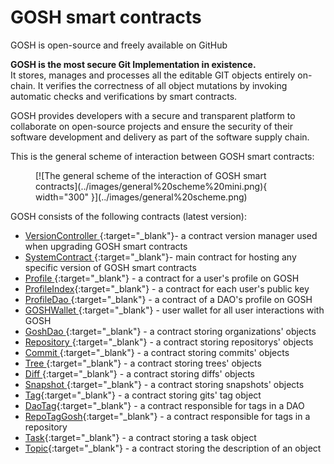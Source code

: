 # GOSH smart contracts

GOSH is open-source and freely available on GitHub 

<!-- and, obviously, on GOSH. -->

**GOSH is the most secure Git Implementation in existence.**  
It stores, manages and processes all the editable GIT objects entirely on-chain. It verifies the correctness of all object mutations by invoking automatic checks and verifications by smart contracts.  

GOSH provides developers with a secure and transparent platform to collaborate on open-source projects and ensure the security of their software development and delivery as part of the software supply chain.

This is the general scheme of interaction between GOSH smart contracts:


<figure markdown>
  [![The general scheme of the interaction of GOSH smart contracts](../images/general%20scheme%20mini.png){ width="300" }](../images/general%20scheme.png)
  <figcaption></figcaption>
</figure>


GOSH consists of the following contracts (latest version):

* [VersionController ](https://github.com/gosh-sh/gosh/blob/dev/v6_x/v6.2.0/contracts/gosh/versioncontroller.sol){:target="_blank"}- a contract version manager used when upgrading GOSH smart contracts
* [SystemContract ](https://github.com/gosh-sh/gosh/blob/dev/v6_x/v6.2.0/contracts/gosh/systemcontract.sol){:target="_blank"}- main contract for hosting any specific version of GOSH smart contracts
* [Profile ](https://github.com/gosh-sh/gosh/blob/dev/v6_x/v6.2.0/contracts/profile.sol){:target="_blank"} - a contract for a user's profile on GOSH
* [ProfileIndex](https://github.com/gosh-sh/gosh/blob/dev/v6_x/v6.2.0/contracts/profileindex.sol){:target="_blank"} - a contract for each user's public key
* [ProfileDao ](https://github.com/gosh-sh/gosh/blob/dev/v6_x/v6.2.0/contracts/profiledao.sol){:target="_blank"} - a contract of a DAO's profile on GOSH
* [GOSHWallet ](https://github.com/gosh-sh/gosh/blob/dev/v6_x/v6.2.0/contracts/gosh/goshwallet.sol){:target="_blank"} - user wallet for all user interactions with GOSH
* [GoshDao ](https://github.com/gosh-sh/gosh/blob/dev/v6_x/v6.2.0/contracts/gosh/goshdao.sol){:target="_blank"} - a contract storing organizations' objects
* [Repository ](https://github.com/gosh-sh/gosh/blob/dev/v6_x/v6.2.0/contracts/gosh/repository.sol){:target="_blank"} - a contract storing repositorys' objects
* [Commit ](https://github.com/gosh-sh/gosh/blob/dev/v6_x/v6.2.0/contracts/gosh/commit.sol){:target="_blank"} - a contract storing commits' objects
* [Tree ](https://github.com/gosh-sh/gosh/blob/dev/v6_x/v6.2.0/contracts/gosh/tree.sol){:target="_blank"} - a contract storing trees' objects
* [Diff ](https://github.com/gosh-sh/gosh/blob/dev/v6_x/v6.2.0/contracts/gosh/diff.sol){:target="_blank"} - a contract storing diffs' objects
* [Snapshot ](https://github.com/gosh-sh/gosh/blob/dev/v6_x/v6.2.0/contracts/gosh/snapshot.sol){:target="_blank"} - a contract storing snapshots' objects
* [Tag](https://github.com/gosh-sh/gosh/blob/dev/v6_x/v6.2.0/contracts/gosh/tag.sol){:target="_blank"} - a contract storing gits' tag object
* [DaoTag](https://github.com/gosh-sh/gosh/blob/dev/v6_x/v6.2.0/contracts/gosh/daotag.sol){:target="_blank"} - a contract responsible for tags in a DAO
* [RepoTagGosh](https://github.com/gosh-sh/gosh/blob/dev/v6_x/v6.2.0/contracts/gosh/taggosh.sol){:target="_blank"} - a contract responsible for tags in a repository
* [Task](https://github.com/gosh-sh/gosh/blob/dev/v6_x/v6.2.0/contracts/gosh/task.sol){:target="_blank"} - a contract storing a task object
* [Topic](https://github.com/gosh-sh/gosh/blob/dev/v6_x/v6.2.0/contracts/gosh/topic.sol){:target="_blank"} - a contract storing the description of an object



<!-- 
TODO 
change github-links to gosh-links -->


